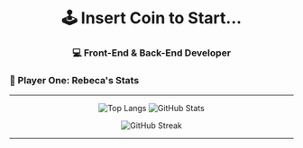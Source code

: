 <h1 align="center">🕹️ Insert Coin to Start...</h1>
<h3 align="center">💻 Front-End & Back-End Developer</h3>

### 👾 Player One: Rebeca's Stats

---

<p align="center">
  <img src="https://github-readme-stats.vercel.app/api/top-langs/?username=Tempus-rebeca&layout=compact&theme=blue_navy" alt="Top Langs" />
  <img src="https://github-readme-stats.vercel.app/api?username=Tempus-rebeca&show_icons=true&theme=blue_navy&hide_title=true" alt="GitHub Stats" />
</p>

<p align="center">
  <img src="https://streak-stats.demolab.com?user=Tempus-rebeca&theme=blue_navy" alt="GitHub Streak" />
</p>

--- 
